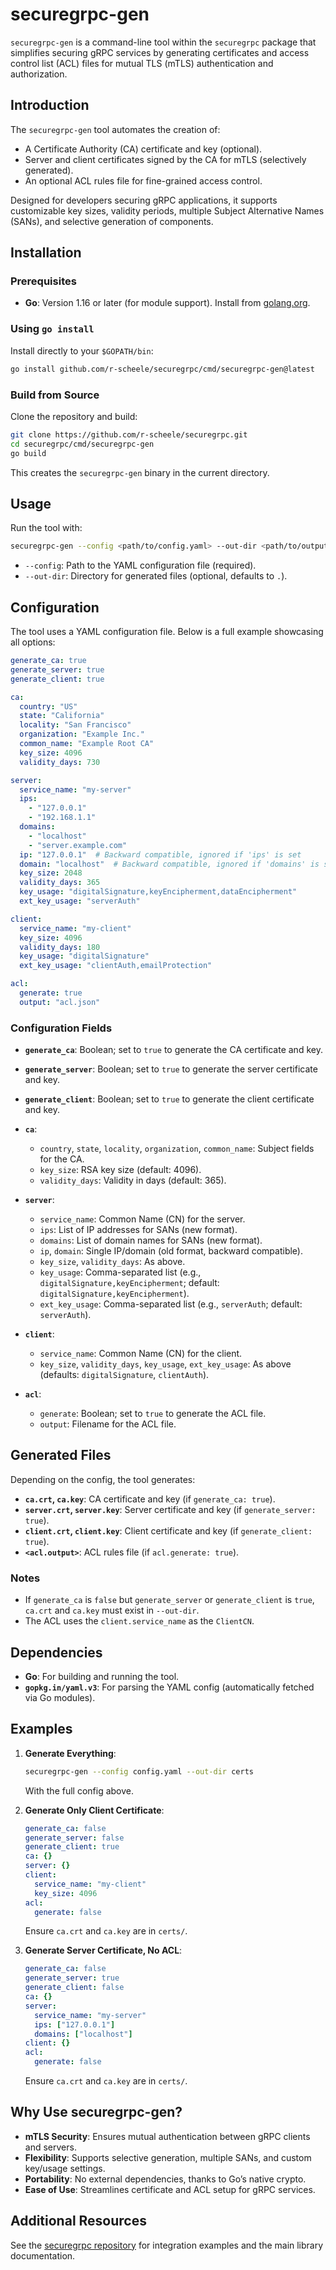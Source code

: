 # securegrpc-gen

`securegrpc-gen` is a command-line tool within the `securegrpc` package that simplifies securing gRPC services by generating certificates and access control list (ACL) files for mutual TLS (mTLS) authentication and authorization.

## Introduction

The `securegrpc-gen` tool automates the creation of:
- A Certificate Authority (CA) certificate and key (optional).
- Server and client certificates signed by the CA for mTLS (selectively generated).
- An optional ACL rules file for fine-grained access control.

Designed for developers securing gRPC applications, it supports customizable key sizes, validity periods, multiple Subject Alternative Names (SANs), and selective generation of components.

## Installation

### Prerequisites
- **Go**: Version 1.16 or later (for module support). Install from [golang.org](https://golang.org/doc/install).

### Using `go install`
Install directly to your `$GOPATH/bin`:
```bash
go install github.com/r-scheele/securegrpc/cmd/securegrpc-gen@latest
```


### Build from Source
Clone the repository and build:
```bash
git clone https://github.com/r-scheele/securegrpc.git
cd securegrpc/cmd/securegrpc-gen
go build
```
This creates the `securegrpc-gen` binary in the current directory.


## Usage

Run the tool with:
```bash
securegrpc-gen --config <path/to/config.yaml> --out-dir <path/to/output>
```
- `--config`: Path to the YAML configuration file (required).
- `--out-dir`: Directory for generated files (optional, defaults to `.`).

## Configuration

The tool uses a YAML configuration file. Below is a full example showcasing all options:

```yaml
generate_ca: true
generate_server: true
generate_client: true

ca:
  country: "US"
  state: "California"
  locality: "San Francisco"
  organization: "Example Inc."
  common_name: "Example Root CA"
  key_size: 4096
  validity_days: 730

server:
  service_name: "my-server"
  ips:
    - "127.0.0.1"
    - "192.168.1.1"
  domains:
    - "localhost"
    - "server.example.com"
  ip: "127.0.0.1"  # Backward compatible, ignored if 'ips' is set
  domain: "localhost"  # Backward compatible, ignored if 'domains' is set
  key_size: 2048
  validity_days: 365
  key_usage: "digitalSignature,keyEncipherment,dataEncipherment"
  ext_key_usage: "serverAuth"

client:
  service_name: "my-client"
  key_size: 4096
  validity_days: 180
  key_usage: "digitalSignature"
  ext_key_usage: "clientAuth,emailProtection"

acl:
  generate: true
  output: "acl.json"
```

### Configuration Fields
- **`generate_ca`**: Boolean; set to `true` to generate the CA certificate and key.
- **`generate_server`**: Boolean; set to `true` to generate the server certificate and key.
- **`generate_client`**: Boolean; set to `true` to generate the client certificate and key.

- **`ca`**:
  - `country`, `state`, `locality`, `organization`, `common_name`: Subject fields for the CA.
  - `key_size`: RSA key size (default: 4096).
  - `validity_days`: Validity in days (default: 365).

- **`server`**:
  - `service_name`: Common Name (CN) for the server.
  - `ips`: List of IP addresses for SANs (new format).
  - `domains`: List of domain names for SANs (new format).
  - `ip`, `domain`: Single IP/domain (old format, backward compatible).
  - `key_size`, `validity_days`: As above.
  - `key_usage`: Comma-separated list (e.g., `digitalSignature,keyEncipherment`; default: `digitalSignature,keyEncipherment`).
  - `ext_key_usage`: Comma-separated list (e.g., `serverAuth`; default: `serverAuth`).

- **`client`**:
  - `service_name`: Common Name (CN) for the client.
  - `key_size`, `validity_days`, `key_usage`, `ext_key_usage`: As above (defaults: `digitalSignature`, `clientAuth`).

- **`acl`**:
  - `generate`: Boolean; set to `true` to generate the ACL file.
  - `output`: Filename for the ACL file.

## Generated Files

Depending on the config, the tool generates:
- **`ca.crt`, `ca.key`**: CA certificate and key (if `generate_ca: true`).
- **`server.crt`, `server.key`**: Server certificate and key (if `generate_server: true`).
- **`client.crt`, `client.key`**: Client certificate and key (if `generate_client: true`).
- **`<acl.output>`**: ACL rules file (if `acl.generate: true`).

### Notes
- If `generate_ca` is `false` but `generate_server` or `generate_client` is `true`, `ca.crt` and `ca.key` must exist in `--out-dir`.
- The ACL uses the `client.service_name` as the `ClientCN`.

## Dependencies

- **Go**: For building and running the tool.
- **`gopkg.in/yaml.v3`**: For parsing the YAML config (automatically fetched via Go modules).

## Examples

1. **Generate Everything**:
   ```bash
   securegrpc-gen --config config.yaml --out-dir certs
   ```
   With the full config above.

2. **Generate Only Client Certificate**:
   ```yaml
   generate_ca: false
   generate_server: false
   generate_client: true
   ca: {}
   server: {}
   client:
     service_name: "my-client"
     key_size: 4096
   acl:
     generate: false
   ```
   Ensure `ca.crt` and `ca.key` are in `certs/`.

3. **Generate Server Certificate, No ACL**:
   ```yaml
   generate_ca: false
   generate_server: true
   generate_client: false
   ca: {}
   server:
     service_name: "my-server"
     ips: ["127.0.0.1"]
     domains: ["localhost"]
   client: {}
   acl:
     generate: false
   ```
   Ensure `ca.crt` and `ca.key` are in `certs/`.

## Why Use securegrpc-gen?

- **mTLS Security**: Ensures mutual authentication between gRPC clients and servers.
- **Flexibility**: Supports selective generation, multiple SANs, and custom key/usage settings.
- **Portability**: No external dependencies, thanks to Go’s native crypto.
- **Ease of Use**: Streamlines certificate and ACL setup for gRPC services.

## Additional Resources

See the [securegrpc repository](https://github.com/r-scheele/securegrpc) for integration examples and the main library documentation.

